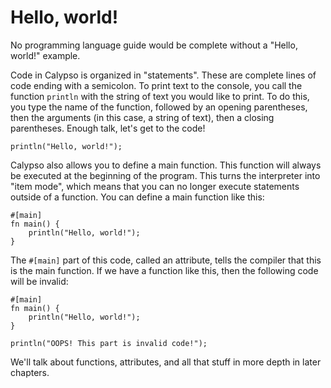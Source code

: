 # Hello, world!

No programming language guide would be complete without a "Hello, world!" example.

Code in Calypso is organized in "statements". These are complete lines of code ending with a semicolon.
To print text to the console, you call the function `println` with the string of text you would like to print.
To do this, you type the name of the function, followed by an opening parentheses, then the arguments
(in this case, a string of text), then a closing parentheses. Enough talk, let's get to the code!

```cal
println("Hello, world!");
```

Calypso also allows you to define a main function. This function will always be executed at the beginning of the program.
This turns the interpreter into "item mode", which means that you can no longer execute statements outside of a function.
You can define a main function like this:

```cal
#[main]
fn main() {
    println("Hello, world!");
}
```

The `#[main]` part of this code, called an attribute, tells the compiler that this is the main function. If we have a
function like this, then the following code will be invalid:

```cal
#[main]
fn main() {
    println("Hello, world!");
}

println("OOPS! This part is invalid code!");
```

We'll talk about functions, attributes, and all that stuff in more depth in later chapters.
